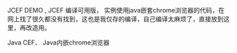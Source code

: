 JCEF DEMO , JCEF 编译可用版， 实例使用java嵌套chrome浏览器的代码，在网上找了很久都没有找到，这也是我仅存的编译，自己编译太麻烦了，直接放到这里，再改造用。

Java CEF、 Java内嵌chrome浏览器
